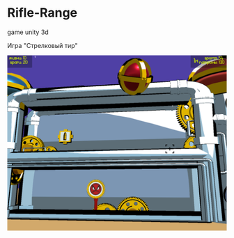 # Rifle-Range

game unity 3d

Игра "Стрелковый тир"

![скриншот](https://github.com/sozercaniekosmosa/Rifle-Range/blob/master/Assets/enviroment/Materials/snapshot.png)
